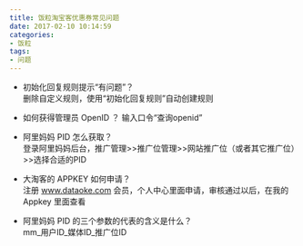 ```yaml
---
title: 饭粒淘宝客优惠券常见问题
date: 2017-02-10 10:14:59
categories:
- 饭粒
tags:
- 问题
---
```


<!-- more -->
* 初始化回复规则提示“有问题”？  
删除自定义规则，使用“初始化回复规则”自动创建规则  

* 如何获得管理员 OpenID ？
输入口令“查询openid”

* 阿里妈妈 PID 怎么获取？  
登录阿里妈妈后台，推广管理>>推广位管理>>网站推广位（或者其它推广位）>>选择合适的PID  

* 大淘客的 APPKEY 如何申请？  
注册 www.dataoke.com 会员，个人中心里面申请，审核通过以后，在我的 Appkey 里面查看  

* 阿里妈妈 PID 的三个参数的代表的含义是什么？  
mm_用户ID_媒体ID_推广位ID  
